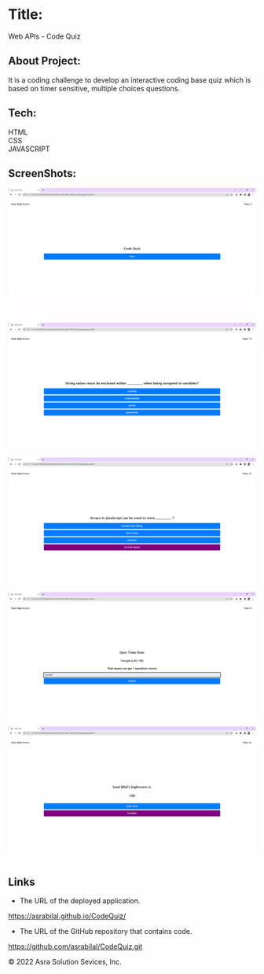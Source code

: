 # Title:

Web APIs - Code Quiz

## About Project:

It is a coding challenge to develop an interactive coding base quiz which is based on timer sensitive, multiple choices questions.

## Tech:

HTML<br/>
CSS<br/>
JAVASCRIPT

## ScreenShots:

![Home Page](./Assets/images/11.png)
![Quiz Page](./Assets/images/12.png)
![Hover effect on button](./Assets/images/13.png)
![Quiz time over Page](./Assets/images/14.png)
![View High Score Page](./Assets/images/15.png)

## Links

* The URL of the deployed application.

https://asrabilal.github.io/CodeQuiz/

* The URL of the GitHub repository that contains code.

https://github.com/asrabilal/CodeQuiz.git

© 2022 Asra Solution Sevices, Inc.
